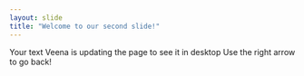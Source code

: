 ```yaml
---
layout: slide
title: "Welcome to our second slide!"
---
```

Your text
Veena is updating the page to see it in desktop
Use the right arrow to go back!
